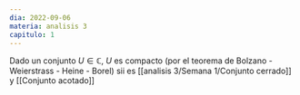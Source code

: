 ```yaml
---
dia: 2022-09-06
materia: analisis 3
capitulo: 1
---
```

Dado un conjunto $U \in \mathbb{C}$, $U$ es compacto (por el teorema de Bolzano - Weierstrass - Heine - Borel) sii es [[analisis 3/Semana 1/Conjunto cerrado]] y [[Conjunto acotado]]